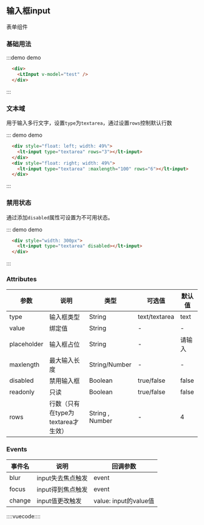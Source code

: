 ## 输入框input
表单组件

### 基础用法
:::demo demo
```html
  <div>
    <LtInput v-model="test" />
  </div>
```
:::

### 文本域

用于输入多行文字，设置`type`为`textarea`，通过设置`rows`控制默认行数

::: demo demo
```html
  <div style="float: left; width: 49%">
    <lt-input type="textarea" rows="3"></lt-input>
  </div>
  <div style="float: right; width: 49%">
    <lt-input type="textarea" :maxlength="100" rows="6"></lt-input>
  </div>
```
:::

### 禁用状态

通过添加`disabled`属性可设置为不可用状态。

::: demo demo
```html
  <div style="width: 300px">
    <lt-input type="textarea" disabled></lt-input>
  </div>
```
:::

### Attributes

参数|说明|类型|可选值|默认值
--------|--------|--------|--------|--------
type|输入框类型|String|text/textarea|text
value|绑定值|String|-|-
placeholder|输入框占位|String|-|请输入
maxlength|最大输入长度|String/Number|-|-
disabled|禁用输入框|Boolean|true/false|false
readonly|只读|Boolean|true/false|false
rows|行数（只有在type为textarea才生效）|String , Number|-|4

### Events

事件名|说明|回调参数
--------|--------|--------
blur|input失去焦点触发|event
focus|input得到焦点触发|event
change|input值更改触发|value: input的value值

::::vuecode::::
<script>
export default {
  data () {
    return {
      test: ''
    }
  },
  watch: {
    test: function () {
      console.log(this.test)
    }
  }
}
</script>
